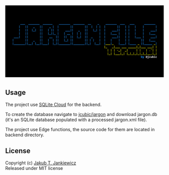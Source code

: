 # ![Jargon File Terminal](.github/banner.svg)

## Usage

The project use [SQLite Cloud](https://sqlitecloud.io/) for the backend.

To create the database navigate to [jcubic/jargon](https://github.com/jcubic/jargon) and
download jargon.db (it's an SQLite database populated with a processed jargon.xml file).

The project use Edge functions, the source code for them are located in backend directory.

## License
Copyright (c) [Jakub T. Jankiewicz](https://jakub.jankiewicz.org)<br/>
Released under MIT license
